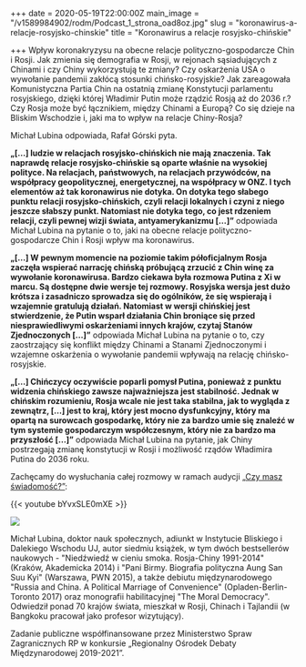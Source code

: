 +++
date = 2020-05-19T22:00:00Z
main_image = "/v1589984902/rodm/Podcast_1_strona_oad8oz.jpg"
slug = "koronawirus-a-relacje-rosyjsko-chinskie"
title = "Koronawirus a relacje rosyjsko-chińskie"

+++
Wpływ koronakryzysu na obecne relacje polityczno-gospodarcze Chin i Rosji. Jak zmienia się demografia w Rosji, w rejonach sąsiadujących z Chinami i czy Chiny wykorzystują te zmiany? Czy oskarżenia USA o wywołanie pandemii zakłócą stosunki chińsko-rosyjskie? Jak zareagowała Komunistyczna Partia Chin na ostatnią zmianę Konstytucji parlamentu rosyjskiego, dzięki której Władimir Putin może rządzić Rosją aż do 2036 r.? Czy Rosja może być łącznikiem, między Chinami a Europą? Co się dzieje na Bliskim Wschodzie i, jaki ma to wpływ na relacje Chiny-Rosja?

Michał Lubina odpowiada, Rafał Górski pyta.

**„\[…\] ludzie w relacjach rosyjsko-chińskich nie mają znaczenia. Tak naprawdę relacje rosyjsko-chińskie są oparte właśnie na wysokiej polityce. Na relacjach, państwowych, na relacjach przywódców, na współpracy geopolitycznej, energetycznej, na współpracy w ONZ. I tych elementów aż tak koronawirus nie dotyka. On dotyka tego słabego punktu relacji rosyjsko-chińskich, czyli relacji lokalnych i czyni z niego jeszcze słabszy punkt. Natomiast nie dotyka tego, co jest rdzeniem relacji, czyli pewnej wizji świata, antyamerykanizmu \[…\]”** odpowiada Michał Lubina na pytanie o to, jaki na obecne relacje polityczno-gospodarcze Chin i Rosji wpływ ma koronawirus.

**„\[…\] W pewnym momencie na poziomie takim półoficjalnym Rosja zaczęła wspierać narrację chińską próbującą zrzucić z Chin winę za wywołanie koronawirusa. Bardzo ciekawa była rozmowa Putina z Xi w marcu. Są dostępne dwie wersje tej rozmowy. Rosyjska wersja jest dużo krótsza i zasadniczo sprowadza się do ogólników, że się wspierają i wzajemnie gratulują działań. Natomiast w wersji chińskiej jest stwierdzenie, że Putin wsparł działania Chin broniące się przed niesprawiedliwymi oskarżeniami innych krajów, czytaj Stanów Zjednoczonych \[…\]”** odpowiada Michał Lubina na pytanie o to, czy zaostrzający się konflikt między Chinami a Stanami Zjednoczonymi i wzajemne oskarżenia o wywołanie pandemii wpływają na relację chińsko-rosyjskie.

**„\[…\] Chińczycy oczywiście poparli pomysł Putina, ponieważ z punktu widzenia chińskiego zawsze najważniejsza jest stabilność. Jednak w chińskim rozumieniu, Rosja wcale nie jest taka stabilna, jak to wygląda z zewnątrz, \[…\] jest to kraj, który jest mocno dysfunkcyjny, który ma opartą na surowcach gospodarkę, który nie za bardzo umie się znaleźć w tym systemie gospodarczym współczesnym, który nie za bardzo ma przyszłość \[…\]”** odpowiada Michał Lubina na pytanie, jak Chiny postrzegają zmianę konstytucji w Rosji i możliwość rządów Władimira Putina do 2036 roku.

Zachęcamy do wysłuchania całej rozmowy w ramach audycji [„Czy masz świadomość?”](https://instytutsprawobywatelskich.pl/koronawirus-a-relacje-rosyjsko-chinskie/ "https://instytutsprawobywatelskich.pl/koronawirus-a-relacje-rosyjsko-chinskie/"):

{{< youtube bYvxSLE0mXE >}}

![](https://res.cloudinary.com/inspro/image/upload/v1589991167/rodm/Michal-Lubina_wesoiv.jpg)

Michał Lubina, doktor nauk społecznych, adiunkt w Instytucie Bliskiego i Dalekiego Wschodu UJ, autor siedmiu książek, w tym dwóch bestsellerów naukowych - "Niedźwiedź w cieniu smoka. Rosja-Chiny 1991-2014" (Kraków, Akademicka 2014) i "Pani Birmy. Biografia polityczna Aung San Suu Kyi" (Warszawa, PWN 2015), a także debiutu międzynarodowego "Russia and China. A Political Marriage of Convenience" (Opladen-Berlin-Toronto 2017) oraz monografii habilitacyjnej "The Moral Democracy". Odwiedził ponad 70 krajów świata, mieszkał w Rosji, Chinach i Tajlandii (w Bangkoku pracował jako profesor wizytujący).

Zadanie publiczne współfinansowane przez Ministerstwo Spraw Zagranicznych RP w konkursie „Regionalny Ośrodek Debaty Międzynarodowej 2019-2021”.